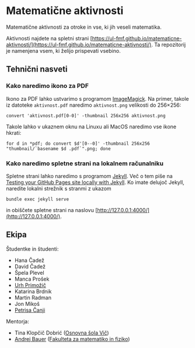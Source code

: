 # Matematične aktivnosti

Matematične aktivnosti za otroke in vse, ki jih veseli matematika.

Aktivnosti najdete na spletni strani [https://ul-fmf.github.io/matematicne-aktivnosti/](https://ul-fmf.github.io/matematicne-aktivnosti/).
Ta repozitorij je namenjena vsem, ki želijo prispevati vsebino.

## Tehnični nasveti

### Kako naredimo ikono za PDF

Ikono za PDF lahko ustvarimo s programom [ImageMagick](https://imagemagick.org/). Na primer, takole iz datoteke `aktivnost.pdf` naredimo `aktivnost.png` velikosti do 256×256:

    convert 'aktivnost.pdf[0-0]' -thumbnail 256x256 aktivnost.png

Takole lahko v ukaznem oknu na Linuxu ali MacOS naredimo vse ikone hkrati:

    for d in *pdf; do convert $d'[0--0]' -thumbnail 256x256 "thumbnail/`basename $d .pdf`".png; done

### Kako naredimo spletne strani na lokalnem računalniku

Spletne strani lahko naredimo s programom [Jekyll](https://jekyllrb.com).
Več o tem piše na [Testing your GitHub Pages site locally with Jekyll](https://help.github.com/en/github/working-with-github-pages/testing-your-github-pages-site-locally-with-jekyll).
Ko imate delujoč Jekyll, naredite lokalni strežnik s stranmi z ukazom

    bundle exec jekyll serve

in obiščete spletne strani na naslovu [http://127.0.0.1:4000/](http://127.0.0.1:4000/).

## Ekipa

Študentke in študenti:

* Hana Čadež
* David Čadež
* Špela Plevel
* Manca Prošek
* [Urh Primožič](https://github.com/urhprimozic)
* Katarina Brdnik
* Martin Radman
* Jon Mikoš
* [Petrisa Čanji](https://github.com/petrisa-canji)

Mentorja:

* Tina Klopčič Dobrić ([Osnovna šola Vič](http://www.osvic.si))
* [Andrej Bauer](https://andrej.com/) ([Fakulteta za matematiko in fiziko](https://www.fmf.uni-lj.si/si/))
